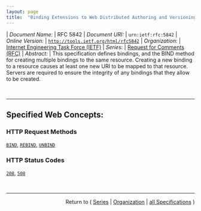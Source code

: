 ```yaml
---
layout: page
title:  "Binding Extensions to Web Distributed Authoring and Versioning (WebDAV)"
---
```


| *Document Name:* | RFC 5842
| *Document URI:* | `urn:ietf:rfc:5842`
| *Online Version:* | [`http://tools.ietf.org/html/rfc5842`](http://tools.ietf.org/html/rfc5842)
| *Organization:* | [Internet Engineering Task Force (IETF)](..  "List of specification series by this organization")
| *Series:* | [Request for Comments (RFC)](.  "List of specifications in this series")
| *Abstract:* | This specification defines bindings, and the BIND method for creating multiple bindings to the same resource. Creating a new binding to a resource causes at least one new URI to be mapped to that resource. Servers are required to ensure the integrity of any bindings that they allow to be created.

<br/>
<hr/>

## Specified Web Concepts:

### HTTP Request Methods

[`BIND`](/concepts/http-method/BIND "The BIND method modifies the collection identified by the Request-URI, by adding a new binding from the segment specified in the BIND body to the resource identified in the BIND body."), [`REBIND`](/concepts/http-method/REBIND "The REBIND method removes a binding to a resource from a collection, and adds a binding to that resource into the collection identified by the Request-URI. The request body specifies the binding to be added (segment) and the old binding to be removed (href). It is effectively an atomic form of a MOVE request, and MUST be treated the same way as MOVE for the purpose of determining access permissions."), [`UNBIND`](/concepts/http-method/UNBIND "The UNBIND method modifies the collection identified by the Request-URI by removing the binding identified by the segment specified in the UNBIND body.")

### HTTP Status Codes

[`208`](/concepts/http-status-code/208 "The 208 (Already Reported) status code can be used inside a DAV: propstat response element to avoid enumerating the internal members of multiple bindings to the same collection repeatedly. For each binding to a collection inside the request's scope, only one will be reported with a 200 status, while subsequent DAV:response elements for all other bindings will use the 208 status, and no DAV:response elements for their descendants are included."), [`508`](/concepts/http-status-code/508 "The 508 (Loop Detected) status code indicates that the server terminated an operation because it encountered an infinite loop while processing a request with &#34;Depth: infinity&#34;. This status indicates that the entire operation failed.")



<br/>
<hr/>

<p style="text-align: right">Return to ( <a href="./">Series</a> | <a href="../">Organization</a> | <a href="../../">all Specifications</a> )</p>